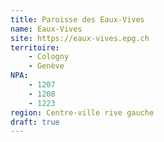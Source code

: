 ```yaml
---
title: Paroisse des Eaux-Vives
name: Eaux-Vives
site: https://eaux-vives.epg.ch
territoire:
    - Cologny
    - Genève
NPA:
    - 1207
    - 1208
    - 1223
region: Centre-ville rive gauche
draft: true
---
```

